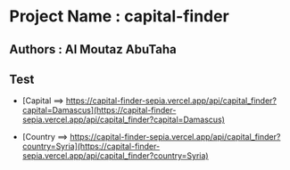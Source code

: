 # Project Name : capital-finder

## Authors : Al Moutaz AbuTaha


## Test 

*  [Capital ==> https://capital-finder-sepia.vercel.app/api/capital_finder?capital=Damascus](https://capital-finder-sepia.vercel.app/api/capital_finder?capital=Damascus)

*  [Country ==> https://capital-finder-sepia.vercel.app/api/capital_finder?country=Syria](https://capital-finder-sepia.vercel.app/api/capital_finder?country=Syria)
